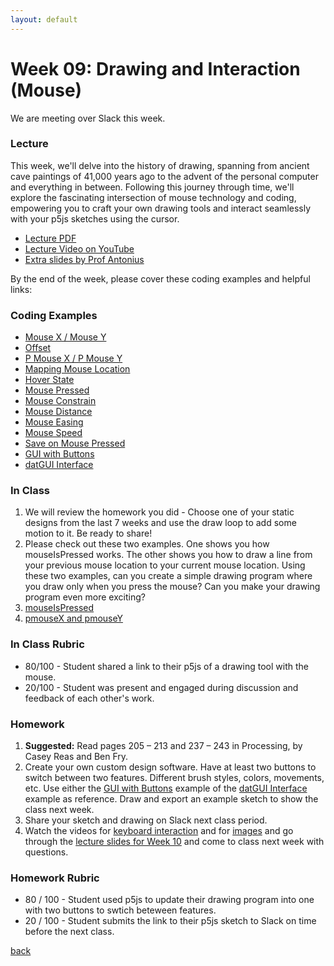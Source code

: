 ```yaml
---
layout: default
---
```


# Week 09: Drawing and Interaction (Mouse)

We are meeting over Slack this week.

### Lecture
This week, we'll delve into the history of drawing, spanning from ancient cave paintings of 41,000 years ago to the advent of the personal computer and everything in between. Following this journey through time, we'll explore the fascinating intersection of mouse technology and coding, empowering you to craft your own drawing tools and interact seamlessly with your p5js sketches using the cursor.

- [Lecture PDF](https://teaching-files.s3.us-east-2.amazonaws.com/creativecoding/lectures/creativecoding_week09.pdf)
- [Lecture Video on YouTube](https://youtu.be/IKFoGM6bau8)
- [Extra slides by Prof Antonius](https://docs.google.com/presentation/d/1S3TSS57eizLxIUuDC62yQgRDzr0bLG6Mg4YakWNsIiI/edit?usp=sharing)

By the end of the week, please cover these coding examples and helpful links:

### Coding Examples

- [Mouse X / Mouse Y](https://editor.p5js.org/dannewoo/sketches/bbxFq7aF0)
- [Offset](https://editor.p5js.org/dannewoo/sketches/SqKofr0G9)
- [P Mouse X / P Mouse Y](https://editor.p5js.org/dannewoo/sketches/Xt6df3mv1)
- [Mapping Mouse Location](https://editor.p5js.org/dannewoo/sketches/SePH7qFYl)
- [Hover State](https://editor.p5js.org/dannewoo/sketches/P84OORnj9)
- [Mouse Pressed](https://editor.p5js.org/dannewoo/sketches/As2s4hiZO)
- [Mouse Constrain](https://editor.p5js.org/dannewoo/sketches/QOX-TIQ2r)
- [Mouse Distance](https://editor.p5js.org/dannewoo/sketches/bDHfUhwdS)
- [Mouse Easing](https://editor.p5js.org/dannewoo/sketches/tFG3VHXvJ)
- [Mouse Speed](https://editor.p5js.org/dannewoo/sketches/APSirYLbq)
- [Save on Mouse Pressed](https://editor.p5js.org/dannewoo/sketches/n_1tsy8mM)
- [GUI with Buttons](https://editor.p5js.org/dannewoo/sketches/NGX1I2Fnx)
- [datGUI Interface](https://editor.p5js.org/dannewoo/sketches/d5B6yd4N3)

### In Class
1. We will review the homework you did - Choose one of your static designs from the last 7 weeks and use the draw loop to add some motion to it. Be ready to share!
2. Please check out these two examples. One shows you how mouseIsPressed works. The other shows you how to draw a line from your previous mouse location to your current mouse location. Using these two examples, can you create a simple drawing program where you draw only when you press the mouse? Can you make your drawing program even more exciting?
3. [mouseIsPressed](https://editor.p5js.org/awcuny/sketches/CjAZ2E-J6)
4. [pmouseX and pmouseY](https://editor.p5js.org/awcuny/sketches/axsHiJinE)

### In Class Rubric
- 80/100 - Student shared a link to their p5js of a drawing tool with the mouse.
- 20/100 - Student was present and engaged during discussion and feedback of each other's work.

### Homework 

1. **Suggested:** Read pages 205 – 213 and 237 – 243 in Processing, by Casey Reas and Ben Fry.
2. Create your own custom design software. Have at least two buttons to switch between two features. Different brush styles, colors, movements, etc. Use either the [GUI with Buttons](https://editor.p5js.org/dannewoo/sketches/NGX1I2Fnx) example of the [datGUI Interface](https://editor.p5js.org/dannewoo/sketches/d5B6yd4N3) example as reference. Draw and export an example sketch to show the class next week.
3. Share your sketch and drawing on Slack next class period.
4. Watch the videos for [keyboard interaction](https://youtu.be/gxZFk7M6kNo?si=WLtxwHK1wVknrCio) and for [images](https://youtu.be/FRKfLlHS6gA?si=G8HOT5aqw4j7AVAT) and go through the [lecture slides for Week 10](https://teaching-files.s3.us-east-2.amazonaws.com/creativecoding/lectures/creativecoding_week10.pdf) and come to class next week with questions.
   
### Homework Rubric
- 80 / 100 - Student used p5js to update their drawing program into one with two buttons to swtich beteween features.
- 20 / 100 - Student submits the link to their p5js sketch to Slack on time before the next class.

[back](./)
